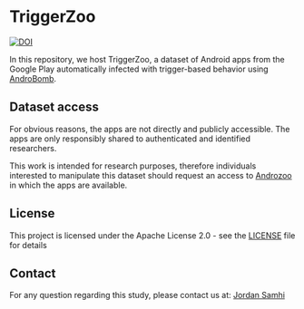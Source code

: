 # TriggerZoo

[![DOI](https://zenodo.org/badge/DOI/10.5281/zenodo.5907916.svg)](https://doi.org/10.5281/zenodo.5907916)

In this repository, we host TriggerZoo, a dataset of Android apps from the Google Play automatically infected with trigger-based behavior using [AndroBomb](https://github.com/JordanSamhi/AndroBomb).

## Dataset access

For obvious reasons, the apps are not directly and publicly accessible.
The apps are only responsibly shared to authenticated and identified researchers.

This work is intended for research purposes, therefore individuals interested to manipulate this dataset should request an access to [Androzoo](https://androzoo.uni.lu) in which the apps are available.

## License

This project is licensed under the Apache License 2.0 - see the [LICENSE](LICENSE) file for details

## Contact

For any question regarding this study, please contact us at:
[Jordan Samhi](mailto:jordan.samhi@uni.lu)
